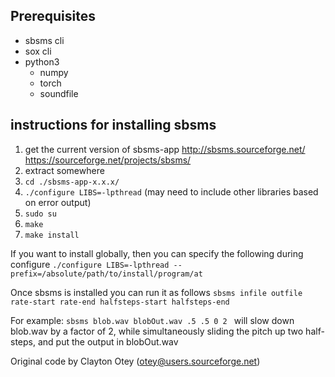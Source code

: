 ## Prerequisites
- sbsms cli
- sox cli
- python3
    - numpy
    - torch
    - soundfile


## instructions for installing sbsms
1. get the current version of sbsms-app http://sbsms.sourceforge.net/ https://sourceforge.net/projects/sbsms/
2. extract somewhere
3. `cd ./sbsms-app-x.x.x/`
4. `./configure LIBS=-lpthread` (may need to include other libraries based on error output)
5. `sudo su`
6. `make`
7. `make install`

If you want to install globally, then you can specify the following during configure
`./configure LIBS=-lpthread --prefix=/absolute/path/to/install/program/at`

Once sbsms is installed you can run it as follows
`sbsms infile outfile rate-start rate-end halfsteps-start halfsteps-end`

For example:
`sbsms blob.wav blobOut.wav .5 .5 0 2 `
will slow down blob.wav by a factor of 2, while simultaneously sliding the pitch up two half-steps, and put the output in blobOut.wav

Original code by Clayton Otey (otey@users.sourceforge.net)